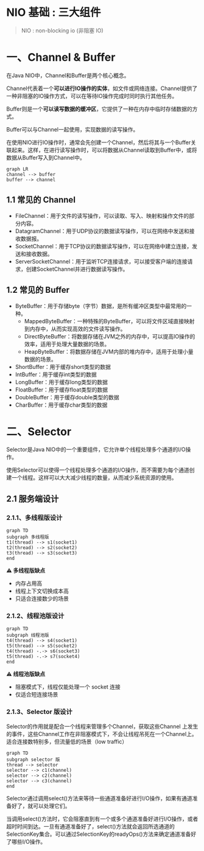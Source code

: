 # NIO 基础 : 三大组件

> NIO : non-blocking io  (非阻塞 IO)

# 一、Channel & Buffer

在Java NIO中，Channel和Buffer是两个核心概念。

Channel代表着一个**可以进行IO操作的实体**，如文件或网络连接。Channel提供了一种非阻塞的IO操作方式，可以在等待IO操作完成时同时执行其他任务。

Buffer则是一个**可以读写数据的缓冲区**，它提供了一种在内存中临时存储数据的方式。

Buffer可以与Channel一起使用，实现数据的读写操作。

在使用NIO进行IO操作时，通常会先创建一个Channel，然后将其与一个Buffer关联起来。这样，在进行读写操作时，可以将数据从Channel读取到Buffer中，或将数据从Buffer写入到Channel中。

```mermaid
graph LR
channel --> buffer
buffer --> channel
```

## 1.1 常见的 Channel 

* FileChannel：用于文件的读写操作，可以读取、写入、映射和操作文件的部分内容。
* DatagramChannel：用于UDP协议的数据读写操作，可以在网络中发送和接收数据报。
* SocketChannel：用于TCP协议的数据读写操作，可以在网络中建立连接，发送和接收数据。
* ServerSocketChannel：用于监听TCP连接请求，可以接受客户端的连接请求，创建SocketChannel并进行数据读写操作。



## 1.2 常见的 Buffer

* ByteBuffer：用于存储byte（字节）数据，是所有缓冲区类型中最常用的一种。
  * MappedByteBuffer：一种特殊的ByteBuffer，可以将文件区域直接映射到内存中，从而实现高效的文件读写操作。
  * DirectByteBuffer：将数据存储在JVM之外的内存中，可以提高IO操作的效率，适用于处理大量数据的场景。
  * HeapByteBuffer：将数据存储在JVM内部的堆内存中，适用于处理小量数据的场景。
* ShortBuffer：用于缓存short类型的数据
* IntBuffer：用于缓存int类型的数据
* LongBuffer：用于缓存long类型的数据
* FloatBuffer：用于缓存float类型的数据
* DoubleBuffer：用于缓存double类型的数据
* CharBuffer：用于缓存char类型的数据



# 二、Selector

Selector是Java NIO中的一个重要组件，它允许单个线程处理多个通道的I/O操作。

使用Selector可以使得一个线程处理多个通道的I/O操作，而不需要为每个通道创建一个线程。这样可以大大减少线程的数量，从而减少系统资源的使用。

## 2.1 服务端设计

### 2.1.1、多线程版设计

```mermaid
graph TD
subgraph 多线程版
t1(thread) --> s1(socket1)
t2(thread) --> s2(socket2)
t3(thread) --> s3(socket3)
end
```

**⚠️ 多线程版缺点**

* 内存占用高
* 线程上下文切换成本高
* 只适合连接数少的场景

### 2.1.2、线程池版设计

```mermaid
graph TD
subgraph 线程池版
t4(thread) --> s4(socket1)
t5(thread) --> s5(socket2)
t4(thread) -.-> s6(socket3)
t5(thread) -.-> s7(socket4)
end
```

**⚠️ 线程池版缺点**

* 阻塞模式下，线程仅能处理一个 socket 连接
* 仅适合短连接场景

### 2.1.3、Selector 版设计

Selector的作用就是配合一个线程来管理多个Channel，获取这些Channel 上发生的事件，这些Channel工作在非阻塞模式下，不会让线程吊死在一个Channel上。适合连接数特别多，但流量低的场景（low traffic）

```mermaid
graph TD
subgraph selector 版
thread --> selector
selector --> c1(channel)
selector --> c2(channel)
selector --> c3(channel)
end
```

Selector通过调用select()方法来等待一些通道准备好进行I/O操作，如果有通道准备好了，就可以处理它们。

当调用select()方法时，它会阻塞直到有一个或多个通道准备好进行I/O操作，或者超时时间到达。一旦有通道准备好了，select()方法就会返回所选通道的SelectionKey集合。可以通过SelectionKey的readyOps()方法来确定通道准备好了哪些I/O操作。